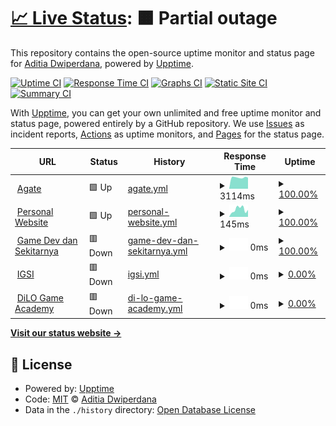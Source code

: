 # [📈 Live Status](https://dwiperdana.github.io/upptime): <!--live status--> **🟧 Partial outage**

This repository contains the open-source uptime monitor and status page for [Aditia Dwiperdana](http://dwiperdana.com), powered by [Upptime](https://github.com/upptime/upptime).

[![Uptime CI](https://github.com/koj-co/upptime/workflows/Uptime%20CI/badge.svg)](https://github.com/koj-co/upptime/actions?query=workflow%3A%22Uptime+CI%22)
[![Response Time CI](https://github.com/koj-co/upptime/workflows/Response%20Time%20CI/badge.svg)](https://github.com/koj-co/upptime/actions?query=workflow%3A%22Response+Time+CI%22)
[![Graphs CI](https://github.com/koj-co/upptime/workflows/Graphs%20CI/badge.svg)](https://github.com/koj-co/upptime/actions?query=workflow%3A%22Graphs+CI%22)
[![Static Site CI](https://github.com/koj-co/upptime/workflows/Static%20Site%20CI/badge.svg)](https://github.com/koj-co/upptime/actions?query=workflow%3A%22Static+Site+CI%22)
[![Summary CI](https://github.com/koj-co/upptime/workflows/Summary%20CI/badge.svg)](https://github.com/koj-co/upptime/actions?query=workflow%3A%22Summary+CI%22)

With [Upptime](https://upptime.js.org), you can get your own unlimited and free uptime monitor and status page, powered entirely by a GitHub repository. We use [Issues](https://github.com/dwiperdana/upptime/issues) as incident reports, [Actions](https://github.com/dwiperdana/upptime/actions) as uptime monitors, and [Pages](https://dwiperdana.github.io/upptime) for the status page.

<!--start: status pages-->
<!-- This summary is generated by Upptime (https://github.com/upptime/upptime) -->
<!-- Do not edit this manually, your changes will be overwritten -->
<!-- prettier-ignore -->
| URL | Status | History | Response Time | Uptime |
| --- | ------ | ------- | ------------- | ------ |
| <img alt="" src="https://icons.duckduckgo.com/ip3/agate.id.ico" height="13"> [Agate](https://agate.id) | 🟩 Up | [agate.yml](https://github.com/dwiperdana/upptime/commits/HEAD/history/agate.yml) | <details><summary><img alt="Response time graph" src="./graphs/agate/response-time-week.png" height="20"> 3114ms</summary><br><a href="https://dwiperdana.github.io/upptime/history/agate"><img alt="Response time 3151" src="https://img.shields.io/endpoint?url=https%3A%2F%2Fraw.githubusercontent.com%2Fdwiperdana%2Fupptime%2FHEAD%2Fapi%2Fagate%2Fresponse-time.json"></a><br><a href="https://dwiperdana.github.io/upptime/history/agate"><img alt="24-hour response time 3290" src="https://img.shields.io/endpoint?url=https%3A%2F%2Fraw.githubusercontent.com%2Fdwiperdana%2Fupptime%2FHEAD%2Fapi%2Fagate%2Fresponse-time-day.json"></a><br><a href="https://dwiperdana.github.io/upptime/history/agate"><img alt="7-day response time 3114" src="https://img.shields.io/endpoint?url=https%3A%2F%2Fraw.githubusercontent.com%2Fdwiperdana%2Fupptime%2FHEAD%2Fapi%2Fagate%2Fresponse-time-week.json"></a><br><a href="https://dwiperdana.github.io/upptime/history/agate"><img alt="30-day response time 3267" src="https://img.shields.io/endpoint?url=https%3A%2F%2Fraw.githubusercontent.com%2Fdwiperdana%2Fupptime%2FHEAD%2Fapi%2Fagate%2Fresponse-time-month.json"></a><br><a href="https://dwiperdana.github.io/upptime/history/agate"><img alt="1-year response time 3489" src="https://img.shields.io/endpoint?url=https%3A%2F%2Fraw.githubusercontent.com%2Fdwiperdana%2Fupptime%2FHEAD%2Fapi%2Fagate%2Fresponse-time-year.json"></a></details> | <details><summary><a href="https://dwiperdana.github.io/upptime/history/agate">100.00%</a></summary><a href="https://dwiperdana.github.io/upptime/history/agate"><img alt="All-time uptime 99.17%" src="https://img.shields.io/endpoint?url=https%3A%2F%2Fraw.githubusercontent.com%2Fdwiperdana%2Fupptime%2FHEAD%2Fapi%2Fagate%2Fuptime.json"></a><br><a href="https://dwiperdana.github.io/upptime/history/agate"><img alt="24-hour uptime 100.00%" src="https://img.shields.io/endpoint?url=https%3A%2F%2Fraw.githubusercontent.com%2Fdwiperdana%2Fupptime%2FHEAD%2Fapi%2Fagate%2Fuptime-day.json"></a><br><a href="https://dwiperdana.github.io/upptime/history/agate"><img alt="7-day uptime 100.00%" src="https://img.shields.io/endpoint?url=https%3A%2F%2Fraw.githubusercontent.com%2Fdwiperdana%2Fupptime%2FHEAD%2Fapi%2Fagate%2Fuptime-week.json"></a><br><a href="https://dwiperdana.github.io/upptime/history/agate"><img alt="30-day uptime 100.00%" src="https://img.shields.io/endpoint?url=https%3A%2F%2Fraw.githubusercontent.com%2Fdwiperdana%2Fupptime%2FHEAD%2Fapi%2Fagate%2Fuptime-month.json"></a><br><a href="https://dwiperdana.github.io/upptime/history/agate"><img alt="1-year uptime 99.19%" src="https://img.shields.io/endpoint?url=https%3A%2F%2Fraw.githubusercontent.com%2Fdwiperdana%2Fupptime%2FHEAD%2Fapi%2Fagate%2Fuptime-year.json"></a></details>
| <img alt="" src="https://icons.duckduckgo.com/ip3/dwiperdana.com.ico" height="13"> [Personal Website](https://dwiperdana.com) | 🟩 Up | [personal-website.yml](https://github.com/dwiperdana/upptime/commits/HEAD/history/personal-website.yml) | <details><summary><img alt="Response time graph" src="./graphs/personal-website/response-time-week.png" height="20"> 145ms</summary><br><a href="https://dwiperdana.github.io/upptime/history/personal-website"><img alt="Response time 509" src="https://img.shields.io/endpoint?url=https%3A%2F%2Fraw.githubusercontent.com%2Fdwiperdana%2Fupptime%2FHEAD%2Fapi%2Fpersonal-website%2Fresponse-time.json"></a><br><a href="https://dwiperdana.github.io/upptime/history/personal-website"><img alt="24-hour response time 73" src="https://img.shields.io/endpoint?url=https%3A%2F%2Fraw.githubusercontent.com%2Fdwiperdana%2Fupptime%2FHEAD%2Fapi%2Fpersonal-website%2Fresponse-time-day.json"></a><br><a href="https://dwiperdana.github.io/upptime/history/personal-website"><img alt="7-day response time 145" src="https://img.shields.io/endpoint?url=https%3A%2F%2Fraw.githubusercontent.com%2Fdwiperdana%2Fupptime%2FHEAD%2Fapi%2Fpersonal-website%2Fresponse-time-week.json"></a><br><a href="https://dwiperdana.github.io/upptime/history/personal-website"><img alt="30-day response time 121" src="https://img.shields.io/endpoint?url=https%3A%2F%2Fraw.githubusercontent.com%2Fdwiperdana%2Fupptime%2FHEAD%2Fapi%2Fpersonal-website%2Fresponse-time-month.json"></a><br><a href="https://dwiperdana.github.io/upptime/history/personal-website"><img alt="1-year response time 401" src="https://img.shields.io/endpoint?url=https%3A%2F%2Fraw.githubusercontent.com%2Fdwiperdana%2Fupptime%2FHEAD%2Fapi%2Fpersonal-website%2Fresponse-time-year.json"></a></details> | <details><summary><a href="https://dwiperdana.github.io/upptime/history/personal-website">100.00%</a></summary><a href="https://dwiperdana.github.io/upptime/history/personal-website"><img alt="All-time uptime 99.98%" src="https://img.shields.io/endpoint?url=https%3A%2F%2Fraw.githubusercontent.com%2Fdwiperdana%2Fupptime%2FHEAD%2Fapi%2Fpersonal-website%2Fuptime.json"></a><br><a href="https://dwiperdana.github.io/upptime/history/personal-website"><img alt="24-hour uptime 100.00%" src="https://img.shields.io/endpoint?url=https%3A%2F%2Fraw.githubusercontent.com%2Fdwiperdana%2Fupptime%2FHEAD%2Fapi%2Fpersonal-website%2Fuptime-day.json"></a><br><a href="https://dwiperdana.github.io/upptime/history/personal-website"><img alt="7-day uptime 100.00%" src="https://img.shields.io/endpoint?url=https%3A%2F%2Fraw.githubusercontent.com%2Fdwiperdana%2Fupptime%2FHEAD%2Fapi%2Fpersonal-website%2Fuptime-week.json"></a><br><a href="https://dwiperdana.github.io/upptime/history/personal-website"><img alt="30-day uptime 100.00%" src="https://img.shields.io/endpoint?url=https%3A%2F%2Fraw.githubusercontent.com%2Fdwiperdana%2Fupptime%2FHEAD%2Fapi%2Fpersonal-website%2Fuptime-month.json"></a><br><a href="https://dwiperdana.github.io/upptime/history/personal-website"><img alt="1-year uptime 100.00%" src="https://img.shields.io/endpoint?url=https%3A%2F%2Fraw.githubusercontent.com%2Fdwiperdana%2Fupptime%2FHEAD%2Fapi%2Fpersonal-website%2Fuptime-year.json"></a></details>
| <img alt="" src="https://icons.duckduckgo.com/ip3/forum.dwiperdana.com.ico" height="13"> [Game Dev dan Sekitarnya](https://forum.dwiperdana.com) | 🟥 Down | [game-dev-dan-sekitarnya.yml](https://github.com/dwiperdana/upptime/commits/HEAD/history/game-dev-dan-sekitarnya.yml) | <details><summary><img alt="Response time graph" src="./graphs/game-dev-dan-sekitarnya/response-time-week.png" height="20"> 0ms</summary><br><a href="https://dwiperdana.github.io/upptime/history/game-dev-dan-sekitarnya"><img alt="Response time 0" src="https://img.shields.io/endpoint?url=https%3A%2F%2Fraw.githubusercontent.com%2Fdwiperdana%2Fupptime%2FHEAD%2Fapi%2Fgame-dev-dan-sekitarnya%2Fresponse-time.json"></a><br><a href="https://dwiperdana.github.io/upptime/history/game-dev-dan-sekitarnya"><img alt="24-hour response time 0" src="https://img.shields.io/endpoint?url=https%3A%2F%2Fraw.githubusercontent.com%2Fdwiperdana%2Fupptime%2FHEAD%2Fapi%2Fgame-dev-dan-sekitarnya%2Fresponse-time-day.json"></a><br><a href="https://dwiperdana.github.io/upptime/history/game-dev-dan-sekitarnya"><img alt="7-day response time 0" src="https://img.shields.io/endpoint?url=https%3A%2F%2Fraw.githubusercontent.com%2Fdwiperdana%2Fupptime%2FHEAD%2Fapi%2Fgame-dev-dan-sekitarnya%2Fresponse-time-week.json"></a><br><a href="https://dwiperdana.github.io/upptime/history/game-dev-dan-sekitarnya"><img alt="30-day response time 0" src="https://img.shields.io/endpoint?url=https%3A%2F%2Fraw.githubusercontent.com%2Fdwiperdana%2Fupptime%2FHEAD%2Fapi%2Fgame-dev-dan-sekitarnya%2Fresponse-time-month.json"></a><br><a href="https://dwiperdana.github.io/upptime/history/game-dev-dan-sekitarnya"><img alt="1-year response time 0" src="https://img.shields.io/endpoint?url=https%3A%2F%2Fraw.githubusercontent.com%2Fdwiperdana%2Fupptime%2FHEAD%2Fapi%2Fgame-dev-dan-sekitarnya%2Fresponse-time-year.json"></a></details> | <details><summary><a href="https://dwiperdana.github.io/upptime/history/game-dev-dan-sekitarnya">100.00%</a></summary><a href="https://dwiperdana.github.io/upptime/history/game-dev-dan-sekitarnya"><img alt="All-time uptime 99.99%" src="https://img.shields.io/endpoint?url=https%3A%2F%2Fraw.githubusercontent.com%2Fdwiperdana%2Fupptime%2FHEAD%2Fapi%2Fgame-dev-dan-sekitarnya%2Fuptime.json"></a><br><a href="https://dwiperdana.github.io/upptime/history/game-dev-dan-sekitarnya"><img alt="24-hour uptime 100.00%" src="https://img.shields.io/endpoint?url=https%3A%2F%2Fraw.githubusercontent.com%2Fdwiperdana%2Fupptime%2FHEAD%2Fapi%2Fgame-dev-dan-sekitarnya%2Fuptime-day.json"></a><br><a href="https://dwiperdana.github.io/upptime/history/game-dev-dan-sekitarnya"><img alt="7-day uptime 100.00%" src="https://img.shields.io/endpoint?url=https%3A%2F%2Fraw.githubusercontent.com%2Fdwiperdana%2Fupptime%2FHEAD%2Fapi%2Fgame-dev-dan-sekitarnya%2Fuptime-week.json"></a><br><a href="https://dwiperdana.github.io/upptime/history/game-dev-dan-sekitarnya"><img alt="30-day uptime 100.00%" src="https://img.shields.io/endpoint?url=https%3A%2F%2Fraw.githubusercontent.com%2Fdwiperdana%2Fupptime%2FHEAD%2Fapi%2Fgame-dev-dan-sekitarnya%2Fuptime-month.json"></a><br><a href="https://dwiperdana.github.io/upptime/history/game-dev-dan-sekitarnya"><img alt="1-year uptime 100.00%" src="https://img.shields.io/endpoint?url=https%3A%2F%2Fraw.githubusercontent.com%2Fdwiperdana%2Fupptime%2FHEAD%2Fapi%2Fgame-dev-dan-sekitarnya%2Fuptime-year.json"></a></details>
| <img alt="" src="https://icons.duckduckgo.com/ip3/game.indigo.id.ico" height="13"> [IGSI](https://game.indigo.id) | 🟥 Down | [igsi.yml](https://github.com/dwiperdana/upptime/commits/HEAD/history/igsi.yml) | <details><summary><img alt="Response time graph" src="./graphs/igsi/response-time-week.png" height="20"> 0ms</summary><br><a href="https://dwiperdana.github.io/upptime/history/igsi"><img alt="Response time 3761" src="https://img.shields.io/endpoint?url=https%3A%2F%2Fraw.githubusercontent.com%2Fdwiperdana%2Fupptime%2FHEAD%2Fapi%2Figsi%2Fresponse-time.json"></a><br><a href="https://dwiperdana.github.io/upptime/history/igsi"><img alt="24-hour response time 0" src="https://img.shields.io/endpoint?url=https%3A%2F%2Fraw.githubusercontent.com%2Fdwiperdana%2Fupptime%2FHEAD%2Fapi%2Figsi%2Fresponse-time-day.json"></a><br><a href="https://dwiperdana.github.io/upptime/history/igsi"><img alt="7-day response time 0" src="https://img.shields.io/endpoint?url=https%3A%2F%2Fraw.githubusercontent.com%2Fdwiperdana%2Fupptime%2FHEAD%2Fapi%2Figsi%2Fresponse-time-week.json"></a><br><a href="https://dwiperdana.github.io/upptime/history/igsi"><img alt="30-day response time 0" src="https://img.shields.io/endpoint?url=https%3A%2F%2Fraw.githubusercontent.com%2Fdwiperdana%2Fupptime%2FHEAD%2Fapi%2Figsi%2Fresponse-time-month.json"></a><br><a href="https://dwiperdana.github.io/upptime/history/igsi"><img alt="1-year response time 3979" src="https://img.shields.io/endpoint?url=https%3A%2F%2Fraw.githubusercontent.com%2Fdwiperdana%2Fupptime%2FHEAD%2Fapi%2Figsi%2Fresponse-time-year.json"></a></details> | <details><summary><a href="https://dwiperdana.github.io/upptime/history/igsi">0.00%</a></summary><a href="https://dwiperdana.github.io/upptime/history/igsi"><img alt="All-time uptime 81.27%" src="https://img.shields.io/endpoint?url=https%3A%2F%2Fraw.githubusercontent.com%2Fdwiperdana%2Fupptime%2FHEAD%2Fapi%2Figsi%2Fuptime.json"></a><br><a href="https://dwiperdana.github.io/upptime/history/igsi"><img alt="24-hour uptime 0.00%" src="https://img.shields.io/endpoint?url=https%3A%2F%2Fraw.githubusercontent.com%2Fdwiperdana%2Fupptime%2FHEAD%2Fapi%2Figsi%2Fuptime-day.json"></a><br><a href="https://dwiperdana.github.io/upptime/history/igsi"><img alt="7-day uptime 0.00%" src="https://img.shields.io/endpoint?url=https%3A%2F%2Fraw.githubusercontent.com%2Fdwiperdana%2Fupptime%2FHEAD%2Fapi%2Figsi%2Fuptime-week.json"></a><br><a href="https://dwiperdana.github.io/upptime/history/igsi"><img alt="30-day uptime 0.00%" src="https://img.shields.io/endpoint?url=https%3A%2F%2Fraw.githubusercontent.com%2Fdwiperdana%2Fupptime%2FHEAD%2Fapi%2Figsi%2Fuptime-month.json"></a><br><a href="https://dwiperdana.github.io/upptime/history/igsi"><img alt="1-year uptime 53.30%" src="https://img.shields.io/endpoint?url=https%3A%2F%2Fraw.githubusercontent.com%2Fdwiperdana%2Fupptime%2FHEAD%2Fapi%2Figsi%2Fuptime-year.json"></a></details>
| <img alt="" src="https://icons.duckduckgo.com/ip3/academy.dilo.id.ico" height="13"> [DiLO Game Academy](https://academy.dilo.id) | 🟥 Down | [di-lo-game-academy.yml](https://github.com/dwiperdana/upptime/commits/HEAD/history/di-lo-game-academy.yml) | <details><summary><img alt="Response time graph" src="./graphs/di-lo-game-academy/response-time-week.png" height="20"> 0ms</summary><br><a href="https://dwiperdana.github.io/upptime/history/di-lo-game-academy"><img alt="Response time 1612" src="https://img.shields.io/endpoint?url=https%3A%2F%2Fraw.githubusercontent.com%2Fdwiperdana%2Fupptime%2FHEAD%2Fapi%2Fdi-lo-game-academy%2Fresponse-time.json"></a><br><a href="https://dwiperdana.github.io/upptime/history/di-lo-game-academy"><img alt="24-hour response time 0" src="https://img.shields.io/endpoint?url=https%3A%2F%2Fraw.githubusercontent.com%2Fdwiperdana%2Fupptime%2FHEAD%2Fapi%2Fdi-lo-game-academy%2Fresponse-time-day.json"></a><br><a href="https://dwiperdana.github.io/upptime/history/di-lo-game-academy"><img alt="7-day response time 0" src="https://img.shields.io/endpoint?url=https%3A%2F%2Fraw.githubusercontent.com%2Fdwiperdana%2Fupptime%2FHEAD%2Fapi%2Fdi-lo-game-academy%2Fresponse-time-week.json"></a><br><a href="https://dwiperdana.github.io/upptime/history/di-lo-game-academy"><img alt="30-day response time 0" src="https://img.shields.io/endpoint?url=https%3A%2F%2Fraw.githubusercontent.com%2Fdwiperdana%2Fupptime%2FHEAD%2Fapi%2Fdi-lo-game-academy%2Fresponse-time-month.json"></a><br><a href="https://dwiperdana.github.io/upptime/history/di-lo-game-academy"><img alt="1-year response time 0" src="https://img.shields.io/endpoint?url=https%3A%2F%2Fraw.githubusercontent.com%2Fdwiperdana%2Fupptime%2FHEAD%2Fapi%2Fdi-lo-game-academy%2Fresponse-time-year.json"></a></details> | <details><summary><a href="https://dwiperdana.github.io/upptime/history/di-lo-game-academy">0.00%</a></summary><a href="https://dwiperdana.github.io/upptime/history/di-lo-game-academy"><img alt="All-time uptime 50.63%" src="https://img.shields.io/endpoint?url=https%3A%2F%2Fraw.githubusercontent.com%2Fdwiperdana%2Fupptime%2FHEAD%2Fapi%2Fdi-lo-game-academy%2Fuptime.json"></a><br><a href="https://dwiperdana.github.io/upptime/history/di-lo-game-academy"><img alt="24-hour uptime 0.00%" src="https://img.shields.io/endpoint?url=https%3A%2F%2Fraw.githubusercontent.com%2Fdwiperdana%2Fupptime%2FHEAD%2Fapi%2Fdi-lo-game-academy%2Fuptime-day.json"></a><br><a href="https://dwiperdana.github.io/upptime/history/di-lo-game-academy"><img alt="7-day uptime 0.00%" src="https://img.shields.io/endpoint?url=https%3A%2F%2Fraw.githubusercontent.com%2Fdwiperdana%2Fupptime%2FHEAD%2Fapi%2Fdi-lo-game-academy%2Fuptime-week.json"></a><br><a href="https://dwiperdana.github.io/upptime/history/di-lo-game-academy"><img alt="30-day uptime 0.00%" src="https://img.shields.io/endpoint?url=https%3A%2F%2Fraw.githubusercontent.com%2Fdwiperdana%2Fupptime%2FHEAD%2Fapi%2Fdi-lo-game-academy%2Fuptime-month.json"></a><br><a href="https://dwiperdana.github.io/upptime/history/di-lo-game-academy"><img alt="1-year uptime 0.00%" src="https://img.shields.io/endpoint?url=https%3A%2F%2Fraw.githubusercontent.com%2Fdwiperdana%2Fupptime%2FHEAD%2Fapi%2Fdi-lo-game-academy%2Fuptime-year.json"></a></details>

<!--end: status pages-->

[**Visit our status website →**](https://dwiperdana.github.io/upptime)

## 📄 License

- Powered by: [Upptime](https://github.com/upptime/upptime)
- Code: [MIT](./LICENSE) © [Aditia Dwiperdana](http://dwiperdana.com)
- Data in the `./history` directory: [Open Database License](https://opendatacommons.org/licenses/odbl/1-0/)
